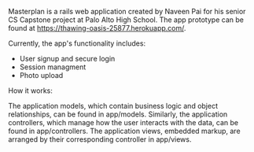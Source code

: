 Masterplan is a rails web application created by Naveen Pai for his senior CS Capstone project at Palo Alto High School. The app prototype can be found at https://thawing-oasis-25877.herokuapp.com/.

Currently, the app's functionality includes:

* User signup and secure login
* Session managment
* Photo upload

How it works:

The application models, which contain business logic and object relationships, can be found in app/models. Similarly, the application controllers, which manage how the user interacts with the data, can be found in app/controllers. The application views, embedded markup, are arranged by their corresponding controller in app/views.





